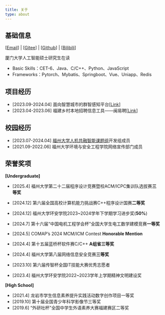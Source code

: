 ```yaml
---
title: 关于
type: about
---
```


## 基础信息

[[Email](mailto:1981270473@qq.com)] | [[Gitee](https://gitee.com/huoyu233)] | [[Github](https://github.com/HuoYu233)] | [[Bilibili](https://space.bilibili.com/82505737)]

厦门大学人工智能硕士研究生在读

- Basic Skills：CET-6、Java、C/C++、Python、JavaScript
- Frameworks：Pytorch、Mybatis、Springboot、Vue、Uniapp、Redis

## 项目经历

- [2023.09-2024.04] 面向智慧城市的群智感知平台[[Link](https://www.fzu-urbansensing.com/Platforms-Applications/Crowdsensing_Platform/)]
- [2023.04-2023.06] 福建乡村本地招聘信息工具——闽易聘[[Link](https://gitee.com/huoyu233/minyipin)]

## 校园经历

- [2023.07-2024.04] [福州大学人机共融智能课题组](https://www.fzu-urbansensing.com/)开发组成员
- [2021.09-2022.06] 福州大学环境与安全工程学院网络宣传部门成员

## 荣誉奖项

**[Undergraduate]**

- [2025.4] 福州大学第二十二届程序设计竞赛暨校ACM/ICPC集训队选拔赛**三等奖**

- [2024.12] 第六届全国高校计算机能力挑战赛C++程序设计国赛**二等奖**
- [2024.12] 福州大学环安学院2023~2024学年下学期学习进步奖(**50%**)
- [2024.7] 第十六届“中国电机工程学会杯”全国大学生电工数学建模竞赛**一等奖**
- [2024.5] COMAP’s 2024 MCM/ICM Contest **Honorable Mention**
- [2024.4] 第十五届蓝桥杯软件赛C/C++ **A组省三等奖**
- [2024.4] 福州大学第八届网络信息安全竞赛**三等奖**
- [2023.10] 第六届传智杯全国IT技能大赛优秀志愿者
- [2023.4] 福州大学环安学院2022~2023学年上学期精神文明建设奖

**[High School]**

- [2021.4] 龙岩市学生信息素养提升实践活动数字创作项目一等奖
- [2019.10] 第十届全国青少年科学影像节三等奖
- [2019.6] “外研社杯”全国中学生外语素养大赛福建赛区二等奖
